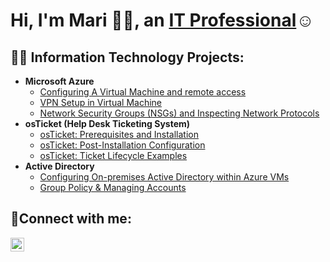 <!--
**maric-a11y/maric-a11y** is a ✨ _special_ ✨ repository because its `README.md` (this file) appears on your GitHub profile.

Here are some ideas to get you started:

- 🔭 I’m currently working on ...
- 🌱 I’m currently learning ...
- 👯 I’m looking to collaborate on ...
- 🤔 I’m looking for help with ...
- 💬 Ask me about ...
- 📫 How to reach me: ...
- 😄 Pronouns: ...
- ⚡ Fun fact: ...
-->
<h1>Hi, I'm Mari 👋🏽, an <a href="https://www.linkedin.com/in/maricarmen-rivera-03a971a9">IT Professional</a>☺</h1>

<h2>👨‍💻 Information Technology Projects:</h2>


- <b>Microsoft Azure</b>
  - [Configuring A Virtual Machine and remote access ](https://github.com/maric-a11y/configure-vm-edit-this-)
  - [VPN Setup in Virtual Machine ](https://github.com/maric-a11y/setting-up-a-VPN-Edit-This-/blob/main/README.md)
  - [Network Security Groups (NSGs) and Inspecting Network Protocols](https://github.com/maric-a11y/azure-network-protocols)
- <b>osTicket (Help Desk Ticketing System)</b>
  - [osTicket: Prerequisites and Installation](https://github.com/maric-a11y/osticket-prereqs)
  - [osTicket: Post-Installation Configuration](https://github.com/maric-a11y/post-install-config)
  - [osTicket: Ticket Lifecycle Examples](https://github.com/maric-a11y/ticket-lifecycle)
- <b>Active Directory</b>
  - [Configuring On-premises Active Directory within Azure VMs](https://github.com/maric-a11y/configure-ad)
  - [Group Policy & Managing Accounts](https://github.com/maric-a11y/group-policy-management--ad)


<h2>🤳Connect with me:</h2>

[<img align="left" alt="Josh | LinkedIn" width="22px" src="https://cdn.jsdelivr.net/npm/simple-icons@v3/icons/linkedin.svg" />][linkedin]

[linkedin]: https://www.linkedin.com/in/maricarmen-rivera-03a971a9
